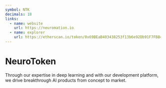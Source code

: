 ```yaml
---
symbol: NTK
decimals: 18
links:
  - name: website
    url: https://neuromation.io
  - name: explorer
    url: https://etherscan.io/token/0x69BEaB403438253f13b6e92Db91F7FB849258263
---
```


# NeuroToken

Through our expertise in deep learning and with our development platform, we drive breakthrough AI products from concept to market.
